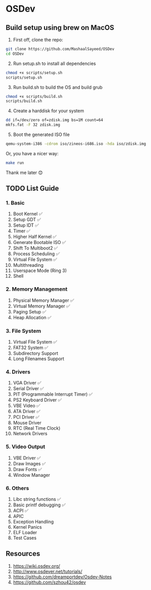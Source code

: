 # OSDev

## Build setup using brew on MacOS

1. First off, clone the repo:
```bash
git clone https://github.com/MashaalSayeed/OSDev
cd OSDev
```
2. Run setup.sh to install all dependencies
```bash
chmod +x scripts/setup.sh
scripts/setup.sh
```

3. Run build.sh to build the OS and build grub
```bash
chmod +x scripts/build.sh
scripts/build.sh
```

4. Create a harddisk for your system
```bash
dd if=/dev/zero of=zdisk.img bs=1M count=64
mkfs.fat -F 32 zdisk.img
```

5. Boot the generated ISO file
```bash
qemu-system-i386 -cdrom iso/zineos-i686.iso -hda iso/zdisk.img
```
Or, you have a nicer way:
```bash
make run
```

Thank me later 😊

## TODO List Guide

### 1. Basic

1. Boot Kernel ✅
2. Setup GDT ✅
4. Setup IDT ✅
5. Timer ✅
6. Higher Half Kernel ✅
7. Generate Bootable ISO ✅
8. Shift To Multiboot2 ✅
9. Process Scheduling ✅
10. Virtual File System ✅
11. Multithreading
12. Userspace Mode (Ring 3)
13. Shell

### 2. Memory Management

1. Physical Memory Manager ✅
2. Virtual Memory Manager ✅
3. Paging Setup ✅
4. Heap Allocation ✅

### 3. File System

1. Virtual File System ✅
2. FAT32 System ✅
3. Subdirectory Support
4. Long Filenames Support

### 4. Drivers

1. VGA Driver ✅
2. Serial Driver ✅
3. PIT (Programmable Interrupt Timer) ✅
4. PS2 Keyboard Driver ✅
5. VBE Video ✅
6. ATA Driver ✅
7. PCI Driver ✅
8. Mouse Driver
9. RTC (Real Time Clock)
10. Network Drivers

### 5. Video Output
1. VBE Driver ✅
2. Draw Images ✅
3. Draw Fonts ✅
4. Window Manager

### 6. Others

1. Libc string functions ✅
2. Basic printf debugging ✅
3. ACPI ✅
4. APIC
5. Exception Handling
6. Kernel Panics
7. ELF Loader
8. Test Cases

## Resources

1. https://wiki.osdev.org/
2. http://www.osdever.net/tutorials/
3. https://github.com/dreamportdev/Osdev-Notes
4. https://github.com/szhou42/osdev